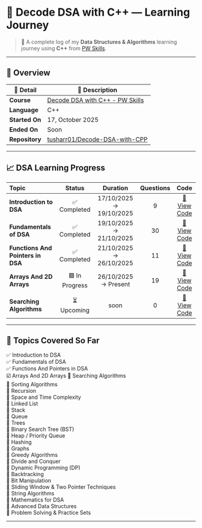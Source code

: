 # 🧠 Decode DSA with C++ — Learning Journey

> 🚀 A complete log of my **Data Structures & Algorithms** learning journey using **C++** from [PW Skills](https://pwskills.com).  

---

## 📘 Overview

| 🧩 Detail | 💬 Description |
|------------|----------------|
| **Course** | [Decode DSA with C++ - PW Skills](https://pwskills.com) |
| **Language** | C++ |
| **Started On** | 17, October 2025 |
| **Ended On** | Soon |
| **Repository** | [tusharr01/Decode-DSA-with-CPP](https://github.com/tusharr01/Decode-DSA-with-CPP) |

---
## 📈 DSA Learning Progress

| Topic | Status | Duration | Questions | Code |
|:---|:---:|:---:|:---:|:---:|
| **Introduction to DSA** | ✅ Completed | 17/10/2025 → 19/10/2025 | 9 | [📂 View Code](https://github.com/tusharrr01/Decode-DSA-with-CPP/tree/main/Introduction) |
| **Fundamentals of DSA** | ✅ Completed | 19/10/2025 → 21/10/2025 | 30 | [📂 View Code](https://github.com/tusharrr01/Decode-DSA-with-CPP/tree/main/02%20-%20Fundamentals) |
| **Functions And Pointers in DSA** | ✅ Completed | 21/10/2025 → 26/10/2025 | 11 | [📂 View Code](https://github.com/tusharrr01/Decode-DSA-with-CPP/tree/main/03%20-%20Functions%20And%20Pointers) |
| **Arrays And 2D Arrays** | 🟩 In Progress | 26/10/2025 → Present | 19 | [📂 View Code](https://github.com/tusharrr01/Decode-DSA-with-CPP/tree/main/04%20-%20Arrays) |
| **Searching Algorithms** | ⏳ Upcoming | soon | 0 | [📂 View Code](https://github.com/tusharrr01/Decode-DSA-with-CPP/) |

---

## 🧩 Topics Covered So Far  

✅ Introduction to DSA  
✅ Fundamentals of DSA  
✅ Functions And Pointers in DSA  
☑️ Arrays And 2D Arrays
🔲 Searching Algorithms  
🔲 Sorting Algorithms  
🔲 Recursion  
🔲 Space and Time Complexity  
🔲 Linked List  
🔲 Stack  
🔲 Queue  
🔲 Trees  
🔲 Binary Search Tree (BST)  
🔲 Heap / Priority Queue  
🔲 Hashing  
🔲 Graphs  
🔲 Greedy Algorithms  
🔲 Divide and Conquer  
🔲 Dynamic Programming (DP)  
🔲 Backtracking  
🔲 Bit Manipulation  
🔲 Sliding Window & Two Pointer Techniques  
🔲 String Algorithms  
🔲 Mathematics for DSA  
🔲 Advanced Data Structures  
🔲 Problem Solving & Practice Sets  

---
